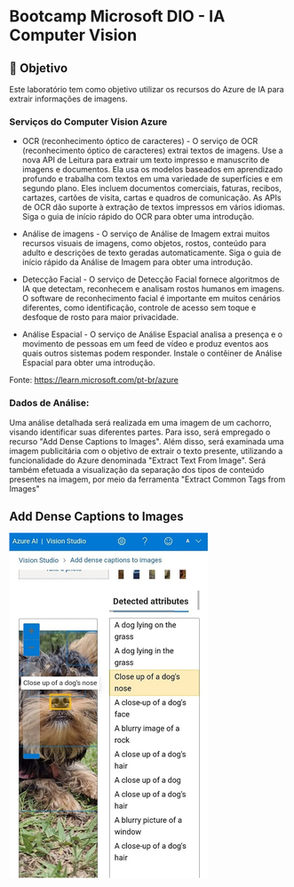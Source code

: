 ﻿# Bootcamp Microsoft DIO - IA Computer Vision

## 🚀 Objetivo
Este laboratório tem como objetivo utilizar os recursos do Azure de IA para extrair informações de imagens.

### Serviços do Computer Vision Azure

* OCR (reconhecimento óptico de caracteres)	- O serviço de OCR (reconhecimento óptico de caracteres) extrai textos de imagens. Use a nova API de Leitura para extrair um texto impresso e manuscrito de imagens e documentos. Ela usa os modelos baseados em aprendizado profundo e trabalha com textos em uma variedade de superfícies e em segundo plano. Eles incluem documentos comerciais, faturas, recibos, cartazes, cartões de visita, cartas e quadros de comunicação. As APIs de OCR dão suporte à extração de textos impressos em vários idiomas. Siga o guia de início rápido do OCR para obter uma introdução.

* Análise de imagens - O serviço de Análise de Imagem extrai muitos recursos visuais de imagens, como objetos, rostos, conteúdo para adulto e descrições de texto geradas automaticamente. Siga o guia de início rápido da Análise de Imagem para obter uma introdução.

* Detecção Facial -	O serviço de Detecção Facial fornece algoritmos de IA que detectam, reconhecem e analisam rostos humanos em imagens. O software de reconhecimento facial é importante em muitos cenários diferentes, como identificação, controle de acesso sem toque e desfoque de rosto para maior privacidade.

* Análise Espacial - O serviço de Análise Espacial analisa a presença e o movimento de pessoas em um feed de vídeo e produz eventos aos quais outros sistemas podem responder. Instale o contêiner de Análise Espacial para obter uma introdução.

Fonte: https://learn.microsoft.com/pt-br/azure

### Dados de Análise:

Uma análise detalhada será realizada em uma imagem de um cachorro, visando identificar suas diferentes partes. Para isso, será empregado o recurso "Add Dense Captions to Images". 
Além disso, será examinada uma imagem publicitária com o objetivo de extrair o texto presente, utilizando a funcionalidade do Azure denominada "Extract Text From Image". 
Será também efetuada a visualização da separação dos tipos de conteúdo presentes na imagem, por meio da ferramenta "Extract Common Tags from Images"

## Add Dense Captions to Images

![alt text](https://github.com/AlexandreSato2023/labdio03/blob/main/output/dog_analise.jpg?raw=true)



